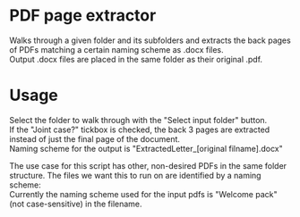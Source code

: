 # PDF page extractor
 Walks through a given folder and its subfolders and extracts the back pages of PDFs matching a certain naming scheme as .docx files.  
 Output .docx files are placed in the same folder as their original .pdf.  

# Usage
 Select the folder to walk through with the "Select input folder" button.  
 If the "Joint case?" tickbox is checked, the back 3 pages are extracted instead of just the final page of the document.  
 Naming scheme for the output is "ExtractedLetter_[original filname].docx"  

 The use case for this script has other, non-desired PDFs in the same folder structure. The files we want this to run on are identified by a naming scheme:  
 Currently the naming scheme used for the input pdfs is "Welcome pack" (not case-sensitive) in the filename.  